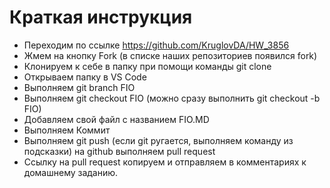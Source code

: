 # Краткая инструкция
* Переходим по ссылке https://github.com/KruglovDA/HW_3856
* Жмем на кнопку Fork (в списке наших репозиториев появился fork)
* Клонируем к себе в папку при помощи команды git clone
* Открываем папку в VS Code
* Выполняем git branch FIO
* Выполняем git checkout FIO (можно сразу выполнить git checkout -b FIO)
* Добавляем свой файл с названием FIO.MD
* Выполняем Коммит
* Выполняем git push (если git ругается, выполняем команду из подсказки)
на github выполняем pull request
* Ссылку на pull request копируем и отправляем в комментариях к домашнему заданию.